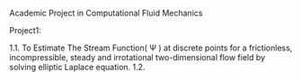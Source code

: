 Academic Project in Computational Fluid Mechanics

Project1:

1.1.  To Estimate The Stream Function( Ψ ) at discrete points for a frictionless, incompressible, steady and irrotational two-dimensional       flow field by  solving elliptic Laplace equation.
1.2.  
